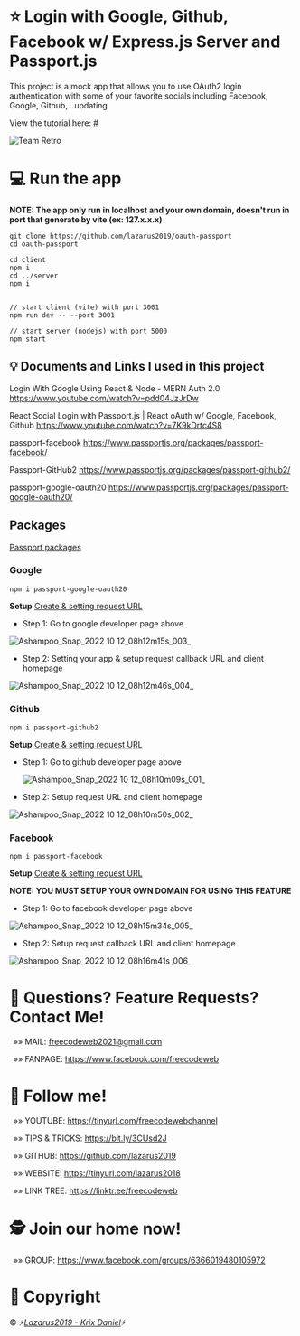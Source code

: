 # &#11088; Login with Google, Github, Facebook w/ Express.js Server and Passport.js

<p>This project is a mock app that allows you to use OAuth2 login authentication with some of your favorite socials including Facebook, Google, Github,...updating</p>
<p>View the tutorial here: <a href="#">#</a></p>

![Team Retro](https://user-images.githubusercontent.com/62226062/195254092-0ff9e4e2-1bd6-4bd1-a40a-c462d8b504eb.png)

# 💻 Run the app

**NOTE: The app only run in localhost and your own domain, doesn't run in port that generate by vite (ex: 127.x.x.x)**

```
git clone https://github.com/lazarus2019/oauth-passport
cd oauth-passport

cd client
npm i
cd ../server
npm i


// start client (vite) with port 3001
npm run dev -- --port 3001

// start server (nodejs) with port 5000
npm start

```

## &#128161; Documents and Links I used in this project

<p>Login With Google Using React & Node - MERN Auth 2.0 <a href="https://www.youtube.com/watch?v=pdd04JzJrDw">https://www.youtube.com/watch?v=pdd04JzJrDw</a></p>
<p>React Social Login with Passport.js | React oAuth w/ Google, Facebook, Github <a href="https://www.youtube.com/watch?v=7K9kDrtc4S8">https://www.youtube.com/watch?v=7K9kDrtc4S8</a></p>
<p>passport-facebook <a href="https://www.passportjs.org/packages/passport-facebook/">https://www.passportjs.org/packages/passport-facebook/</a></p>
<p>Passport-GitHub2 <a href="https://www.passportjs.org/packages/passport-github2/">https://www.passportjs.org/packages/passport-github2/</a></p>
<p>passport-google-oauth20 <a href="https://www.passportjs.org/packages/passport-google-oauth20/">https://www.passportjs.org/packages/passport-google-oauth20/</a></p>

## Packages

[Passport packages](https://www.passportjs.org/packages/)

### Google

```
npm i passport-google-oauth20
```

**Setup**
[Create & setting request URL](https://console.cloud.google.com/apis/credentials/oauthclient/)

- Step 1: Go to google developer page above

![Ashampoo_Snap_2022 10 12_08h12m15s_003_](https://user-images.githubusercontent.com/62226062/195250292-476db716-4f02-4a2b-8f5f-b0c44c218f03.png)

- Step 2: Setting your app & setup request callback URL and client homepage

![Ashampoo_Snap_2022 10 12_08h12m46s_004_](https://user-images.githubusercontent.com/62226062/195250810-4a22208a-7c7a-44ec-a89c-0eb02b4d1c9e.png)

### Github

```
npm i passport-github2
```

**Setup**
[Create & setting request URL](https://github.com/settings/developers)

- Step 1: Go to github developer page above

  ![Ashampoo_Snap_2022 10 12_08h10m09s_001_](https://user-images.githubusercontent.com/62226062/195250303-c042be51-fd2e-4032-a6c9-04de24f80533.png)

- Step 2: Setup request URL and client homepage

![Ashampoo_Snap_2022 10 12_08h10m50s_002_](https://user-images.githubusercontent.com/62226062/195250299-a0225940-8b39-44b0-ba5b-9990b99529a1.png)

### Facebook

```
npm i passport-facebook
```

**Setup**
[Create & setting request URL](https://developers.facebook.com/)

**NOTE: YOU MUST SETUP YOUR OWN DOMAIN FOR USING THIS FEATURE**

- Step 1: Go to facebook developer page above

![Ashampoo_Snap_2022 10 12_08h15m34s_005_](https://user-images.githubusercontent.com/62226062/195250939-b5fa0cbb-0519-47b3-baff-31928010be90.png)

- Step 2: Setup request callback URL and client homepage

![Ashampoo_Snap_2022 10 12_08h16m41s_006_](https://user-images.githubusercontent.com/62226062/195250943-5bc85d10-ba82-4003-88e6-8ecdf7d6c772.png)

# &#128140; Questions? Feature Requests? Contact Me!

<p>&ensp;&raquo;&raquo; MAIL: <a href="mailto:freecodeweb2021@gmail.comm">freecodeweb2021@gmail.com</a></p>
<p>&ensp;&raquo;&raquo; FANPAGE: <a href="https://www.facebook.com/freecodeweb">https://www.facebook.com/freecodeweb</a></p>

# &#128075; Follow me!

<p>&ensp;&raquo;&raquo; YOUTUBE: <a href="https://tinyurl.com/freecodewebchannel">https://tinyurl.com/freecodewebchannel</a></p>
<p>&ensp;&raquo;&raquo; TIPS & TRICKS: <a href="https://bit.ly/3CUsd2J">https://bit.ly/3CUsd2J</a></p>
<p>&ensp;&raquo;&raquo; GITHUB: <a href="https://github.com/lazarus2019">https://github.com/lazarus2019</a></p>
<p>&ensp;&raquo;&raquo; WEBSITE: <a href="https://tinyurl.com/lazarus2018">https://tinyurl.com/lazarus2018</a></p>
<p>&ensp;&raquo;&raquo; LINK TREE: <a href="https://linktr.ee/freecodeweb">https://linktr.ee/freecodeweb</a></p>
 
# &#128373; Join our home now!
<p>&ensp;&raquo;&raquo; GROUP: <a href="https://www.facebook.com/groups/6366019480105972">https://www.facebook.com/groups/6366019480105972</a></p>

# &#128204; Copyright

<p>&copy; &#9889;<a style="font-style: italic;" href="https://www.facebook.com/nts.nguyen.3701/">Lazarus2019 - Krix Daniel</a>&#9889;</p>
